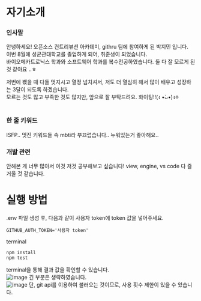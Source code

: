 # 자기소개

### 인사말

안녕하세요! 오픈소스 컨트리뷰션 아카데미, githru 팀에 참여하게 된 박지민 입니다.<br> 
이번 8월에 성균관대학교를 졸업하게 되어, 취준생이 되었습니다.<br>
바이오메카트로닉스 학과와 소프트웨어 학과를 복수전공하였습니다. 둘 다 잘 모르게 된 것 같아요 ..ㅎ<br>

저번에 뵀을 때 다들 멋지시고 열정 넘치셔서, 저도 더 열심히 해서 많이 배우고 성장하는 3달이 되도록 하겠습니다. <br>
모르는 것도 많고 부족한 것도 많지만, 앞으로 잘 부탁드려요. 화이팅!!(ง •̀ᴗ•́)ง✧<br><br>

### 한 줄 키워드

ISFP.. 멋진 키워드들 속 mbti라 부끄럽습니다.. 누워있는거 좋아해요..

### 개발 관련

안해본 게 너무 많아서 이것 저것 공부해보고 싶습니다!
view, engine, vs code 다 즐거울 것 같습니다.

# 실행 방법
.env 파일 생성 후, 다음과 같이 사용자 token에 token 값을 넣어주세요.<br>
```
GITHUB_AUTH_TOKEN='사용자 token'
```
terminal<br>
```
npm install
npm test
```
terminal을 통해 결과 값을 확인할 수 있습니다.<br>
![image](https://github.com/inthejim/githru-boot/assets/107672313/c5ef0612-5c7e-4cb1-9dc6-0f37d151ddbd)
긴 부분은 생략하였습니다.<br>
![image](https://github.com/inthejim/githru-boot/assets/107672313/b2075dc6-7bb7-46bd-817a-74b18511ff53)
단, git api를 이용하여 불러오는 것이므로, 사용 횟수 제한이 있을 수 있습니다.




